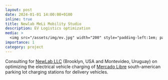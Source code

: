 ```yaml
---
layout: post
date: 2024-01-01 14:00:00+0100
inline: true
title: Newlab MeLi Mobility Studio
description: EV Logistics optimization
media: >
  <img src="/assets/img/ev.jpg" width="200" style="padding-left:1em; padding-right:1em"/>
importance: 1
category: project
---
```


Consulting for [NewLab LLC](https://newlab.com) (Brooklyn, USA and Montevideo, Uruguay) on optimizing the electrical vehicle charging of [Mercado Libre](https://www.mercadolibre.com) south-american parking lot charging stations for delivery vehicles.